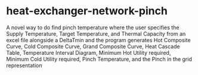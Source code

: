 # heat-exchanger-network-pinch
A novel way to do find pinch temperature where the user specifies the Supply Temperature, Target Temperature, and Thermal Capacity from an excel file alongside a DeltaTmin and the program generates Hot Composite Curve, Cold Composite Curve, Grand Composite Curve, Heat Cascade Table, Temperature Interval Diagram, Minimum Hot Utility required, Minimum Cold Utility required, Pinch Temperature, and the Pinch in the grid representation
